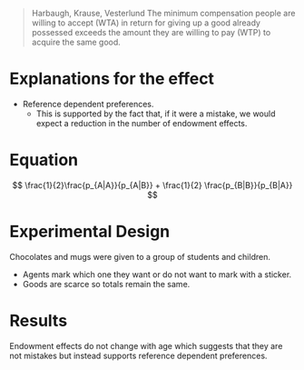 >Harbaugh, Krause, Vesterlund
The minimum compensation people are willing to accept (WTA) in return for giving up a good already possessed exceeds the amount they are willing to pay (WTP) to acquire the same good.
# Explanations for the effect
- Reference dependent preferences.
	- This is supported by the fact that, if it were a mistake, we would expect a reduction in the number of endowment effects.
# Equation
$$
\frac{1}{2}\frac{p_{A|A}}{p_{A|B}} + \frac{1}{2} \frac{p_{B|B}}{p_{B|A}}
$$
# Experimental Design
Chocolates and mugs were given to a group of students and children.
- Agents mark which one they want or do not want to mark with a sticker.
- Goods are scarce so totals remain the same.
# Results
Endowment effects do not change with age which suggests that they are not mistakes but instead supports reference dependent preferences.